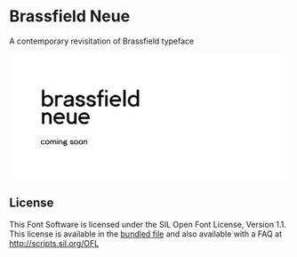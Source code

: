 # Brassfield Neue
A contemporary revisitation of Brassfield typeface

![Coming Soon](/brassfield-neue@4x.png)

## License
This Font Software is licensed under the SIL Open Font License, Version 1.1.\
This license is available in the [bundled file](/OFL.txt) and also available with a FAQ at http://scripts.sil.org/OFL

